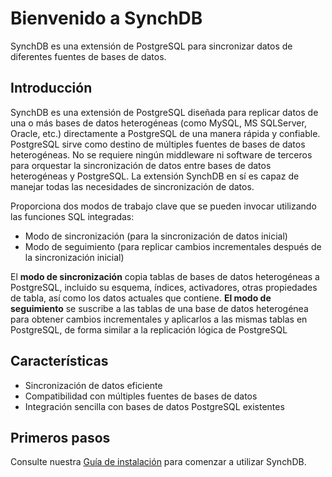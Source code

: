 # Bienvenido a SynchDB

SynchDB es una extensión de PostgreSQL para sincronizar datos de diferentes fuentes de bases de datos.

## Introducción

SynchDB es una extensión de PostgreSQL diseñada para replicar datos de una o más bases de datos heterogéneas (como MySQL, MS SQLServer, Oracle, etc.) directamente a PostgreSQL de una manera rápida y confiable. PostgreSQL sirve como destino de múltiples fuentes de bases de datos heterogéneas. No se requiere ningún middleware ni software de terceros para orquestar la sincronización de datos entre bases de datos heterogéneas y PostgreSQL. La extensión SynchDB en sí es capaz de manejar todas las necesidades de sincronización de datos.

Proporciona dos modos de trabajo clave que se pueden invocar utilizando las funciones SQL integradas:
* Modo de sincronización (para la sincronización de datos inicial)
* Modo de seguimiento (para replicar cambios incrementales después de la sincronización inicial)

El **modo de sincronización** copia tablas de bases de datos heterogéneas a PostgreSQL, incluido su esquema, índices, activadores, otras propiedades de tabla, así como los datos actuales que contiene.
**El modo de seguimiento** se suscribe a las tablas de una base de datos heterogénea para obtener cambios incrementales y aplicarlos a las mismas tablas en PostgreSQL, de forma similar a la replicación lógica de PostgreSQL

## Características

- Sincronización de datos eficiente
- Compatibilidad con múltiples fuentes de bases de datos
- Integración sencilla con bases de datos PostgreSQL existentes

## Primeros pasos

Consulte nuestra [Guía de instalación](user-guide/installation.md) para comenzar a utilizar SynchDB.
